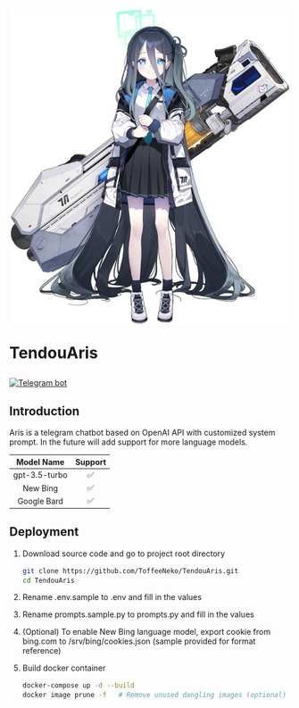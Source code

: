 <h1 align="center">
    <img width="500" src="resources/tendouaris.png" alt="Aris">
    <p align="left">TendouAris</p>
</h1>

[![Telegram bot](https://img.shields.io/badge/bot-%40TendouArisBot-229ed9?logo=telegram&style=for-the-badge)](https://t.me/TendouArisBot)

## Introduction

Aris is a telegram chatbot based on OpenAI API with customized system prompt. In the future will add support for more language models.

| Model Name | Support |
|:---:|:---:|
| gpt-3.5-turbo | ✅ |
| New Bing | ✅ |
| Google Bard | ✅ |

## Deployment

1. Download source code and go to project root directory

    ``` bash
    git clone https://github.com/ToffeeNeko/TendouAris.git
    cd TendouAris
    ```

2. Rename .env.sample to .env and fill in the values
3. Rename prompts.sample.py to prompts.py and fill in the values

4. (Optional) To enable New Bing language model, export cookie from bing.com to /srv/bing/cookies.json (sample provided for format reference)

5. Build docker container

    ``` bash
    docker-compose up -d --build
    docker image prune -f   # Remove unused dangling images (optional)
    ```
